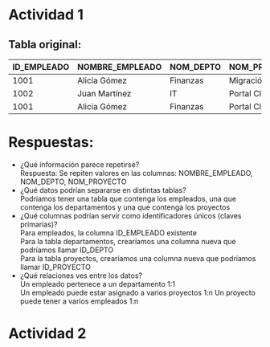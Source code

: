 # Actividad 1 #
## Tabla original: ##
| ID_EMPLEADO | NOMBRE_EMPLEADO | NOM_DEPTO | NOM_PROYECTO   |
|-------------|-----------------|-----------|----------------|
| 1001        | Alicia Gómez    | Finanzas  | Migración SAP  |
| 1002        | Juan Martínez   | IT        | Portal Cliente |
| 1001        | Alicia Gómez    | Finanzas  | Portal Cliente |

# Respuestas: #
- ¿Qué información parece repetirse?  
Respuesta: Se repiten valores en las columnas: NOMBRE_EMPLEADO, NOM_DEPTO, NOM_PROYECTO  
- ¿Qué datos podrían separarse en distintas tablas?  
Podríamos tener una tabla que contenga los empleados, una que contenga los departamentos y una que contenga los proyectos  
- ¿Qué columnas podrían servir como identificadores únicos (claves primarias)?  
Para empleados, la columna ID_EMPLEADO existente  
Para la tabla departamentos, crearíamos una columna nueva que podríamos llamar ID_DEPTO  
Para la tabla proyectos, crearíamos una columna nueva que podríamos llamar ID_PROYECTO  
- ¿Qué relaciones ves entre los datos?  
Un empleado pertenece a un departamento 1:1  
Un empleado puede estar asignado a varios proyectos 1:n
Un proyecto puede tener a varios empleados 1:n
# Actividad 2 #

